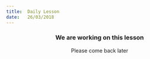 ```yaml
---
title:  Daily Lesson
date:   26/03/2018
---
```


### <center>We are working on this lesson</center>
<center>Please come back later</center>